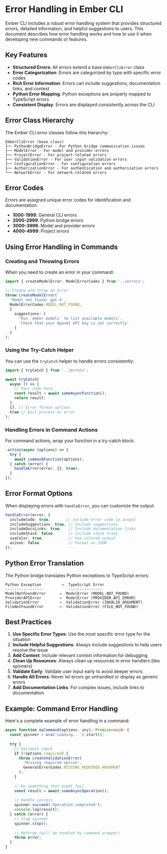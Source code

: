# Error Handling in Ember CLI

Ember CLI includes a robust error handling system that provides structured errors, detailed information, and helpful suggestions to users. This document describes how error handling works and how to use it when developing new commands or features.

## Key Features

- **Structured Errors**: All errors extend a base `EmberCliError` class
- **Error Categorization**: Errors are categorized by type with specific error codes
- **Rich Error Information**: Errors can include suggestions, documentation links, and context
- **Python Error Mapping**: Python exceptions are properly mapped to TypeScript errors
- **Consistent Display**: Errors are displayed consistently across the CLI

## Error Class Hierarchy

The Ember CLI error classes follow this hierarchy:

```
EmberCliError (base class)
├── PythonBridgeError - For Python bridge communication issues
├── ModelError - For model and provider errors
├── ProjectError - For project-related errors
├── ValidationError - For user input validation errors
├── ConfigurationError - For configuration errors
├── AuthorizationError - For authentication and authorization errors
└── NetworkError - For network-related errors
```

## Error Codes

Errors are assigned unique error codes for identification and documentation:

- **1000-1999**: General CLI errors
- **2000-2999**: Python bridge errors
- **3000-3999**: Model and provider errors
- **4000-4999**: Project errors

## Using Error Handling in Commands

### Creating and Throwing Errors

When you need to create an error in your command:

```typescript
import { createModelError, ModelErrorCodes } from '../errors';

// Create and throw an error
throw createModelError(
  'Model not found: gpt-4',
  ModelErrorCodes.MODEL_NOT_FOUND,
  {
    suggestions: [
      'Run `ember models` to list available models',
      'Check that your OpenAI API key is set correctly'
    ]
  }
);
```

### Using the Try-Catch Helper

You can use the `tryCatch` helper to handle errors consistently:

```typescript
import { tryCatch } from '../errors';

await tryCatch(
  async () => {
    // Your code here
    const result = await someAsyncFunction();
    return result;
  },
  {}, // Error format options
  true // Exit process on error
);
```

### Handling Errors in Command Actions

For command actions, wrap your function in a try-catch block:

```typescript
.action(async (options) => {
  try {
    await commandFunction(options);
  } catch (error) {
    handleError(error, {}, true);
  }
});
```

## Error Format Options

When displaying errors with `handleError`, you can customize the output:

```typescript
handleError(error, {
  includeCode: true,       // Include error code in output
  includeSuggestions: true, // Include suggestions
  includeDocsLinks: true,   // Include documentation links
  includeStack: false,      // Include stack trace
  useColor: true,           // Use colored output
  asJson: false             // Format as JSON
});
```

## Python Error Translation

The Python bridge translates Python exceptions to TypeScript errors:

```
Python Exception         →  TypeScript Error
-----------------           ---------------
ModelNotFoundError      →  ModelError (MODEL_NOT_FOUND)
ProviderAPIError        →  ModelError (PROVIDER_API_ERROR)
ValidationError         →  ValidationError (INVALID_ARGUMENT)
FileNotFoundError       →  ValidationError (FILE_NOT_FOUND)
```

## Best Practices

1. **Use Specific Error Types**: Use the most specific error type for the situation
2. **Include Helpful Suggestions**: Always include suggestions to help users resolve the issue
3. **Add Context**: Include relevant context information for debugging
4. **Clean Up Resources**: Always clean up resources in error handlers (like spinners)
5. **Validate Early**: Validate user input early to avoid deeper errors
6. **Handle All Errors**: Never let errors go unhandled or display as generic errors
7. **Add Documentation Links**: For complex issues, include links to documentation

## Example: Command Error Handling

Here's a complete example of error handling in a command:

```typescript
async function myCommand(options: any): Promise<void> {
  const spinner = ora('Loading...').start();
  
  try {
    // Validate input
    if (!options.required) {
      throw createValidationError(
        'Missing required option',
        GeneralErrorCodes.MISSING_REQUIRED_ARGUMENT
      );
    }
    
    // Do something that might fail
    const result = await someAsyncOperation();
    
    // Handle success
    spinner.succeed('Operation completed');
    console.log(result);
  } catch (error) {
    // Stop spinner
    spinner.stop();
    
    // Rethrow (will be handled by command wrapper)
    throw error;
  }
}
```